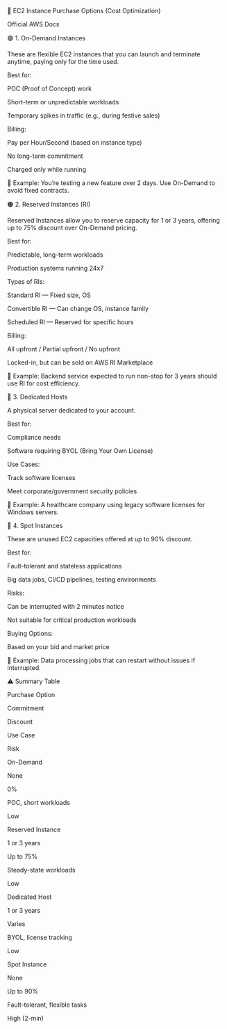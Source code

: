 📆 EC2 Instance Purchase Options (Cost Optimization)

Official AWS Docs

🟢 1. On-Demand Instances

These are flexible EC2 instances that you can launch and terminate anytime, paying only for the time used.

Best for:

POC (Proof of Concept) work

Short-term or unpredictable workloads

Temporary spikes in traffic (e.g., during festive sales)

Billing:

Pay per Hour/Second (based on instance type)

No long-term commitment

Charged only while running

🧠 Example: You’re testing a new feature over 2 days. Use On-Demand to avoid fixed contracts.

🟠 2. Reserved Instances (RI)

Reserved Instances allow you to reserve capacity for 1 or 3 years, offering up to 75% discount over On-Demand pricing.

Best for:

Predictable, long-term workloads

Production systems running 24x7

Types of RIs:

Standard RI — Fixed size, OS

Convertible RI — Can change OS, instance family

Scheduled RI — Reserved for specific hours

Billing:

All upfront / Partial upfront / No upfront

Locked-in, but can be sold on AWS RI Marketplace

🧠 Example: Backend service expected to run non-stop for 3 years should use RI for cost efficiency.

🔸 3. Dedicated Hosts

A physical server dedicated to your account.

Best for:

Compliance needs

Software requiring BYOL (Bring Your Own License)

Use Cases:

Track software licenses

Meet corporate/government security policies

🧠 Example: A healthcare company using legacy software licenses for Windows servers.

🔹 4. Spot Instances

These are unused EC2 capacities offered at up to 90% discount.

Best for:

Fault-tolerant and stateless applications

Big data jobs, CI/CD pipelines, testing environments

Risks:

Can be interrupted with 2 minutes notice

Not suitable for critical production workloads

Buying Options:

Based on your bid and market price

🧠 Example: Data processing jobs that can restart without issues if interrupted.

⚠️ Summary Table

Purchase Option

Commitment

Discount

Use Case

Risk

On-Demand

None

0%

POC, short workloads

Low

Reserved Instance

1 or 3 years

Up to 75%

Steady-state workloads

Low

Dedicated Host

1 or 3 years

Varies

BYOL, license tracking

Low

Spot Instance

None

Up to 90%

Fault-tolerant, flexible tasks

High (2-min)
